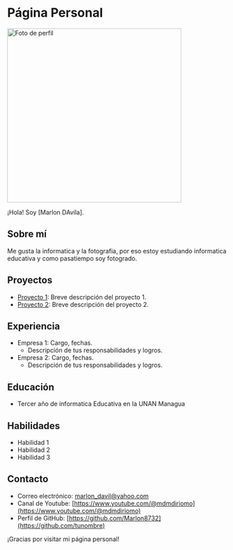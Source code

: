 # Página Personal

<img src="https://scontent.fmga3-2.fna.fbcdn.net/v/t1.6435-9/88151599_3099717776740315_5357085959244480512_n.jpg?_nc_cat=103&ccb=1-7&_nc_sid=09cbfe&_nc_ohc=bILNjHbnrowAX8fmnaC&_nc_ht=scontent.fmga3-2.fna&oh=00_AfCLplo19c5uz8qiu5IoxMbrQzVjqAJQSOrvKBoIgkL1kw&oe=64AB1F76" width="400" height="auto" alt="Foto de perfil">

¡Hola! Soy [Marlon DAvila].

## Sobre mí

Me gusta la informatica y la fotografia, por eso estoy estudiando informatica educativa y como pasatiempo soy fotogrado.

## Proyectos

- [Proyecto 1](enlace-al-proyecto-1): Breve descripción del proyecto 1.
- [Proyecto 2](enlace-al-proyecto-2): Breve descripción del proyecto 2.

## Experiencia

- Empresa 1: Cargo, fechas.
  - Descripción de tus responsabilidades y logros.
- Empresa 2: Cargo, fechas.
  - Descripción de tus responsabilidades y logros.

## Educación

- Tercer año de informatica Educativa en la UNAN Managua

## Habilidades

- Habilidad 1
- Habilidad 2
- Habilidad 3

## Contacto

- Correo electrónico: [marlon_davil@yahoo.com](marlon_davil@yahoo.com)
- Canal de Youtube: [https://www.youtube.com/@mdmdiriomo](https://www.youtube.com/@mdmdiriomo)
- Perfil de GitHub: [https://github.com/Marlon8732](https://github.com/tunombre)

¡Gracias por visitar mi página personal!
